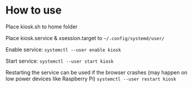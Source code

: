 # How to use

Place kiosk.sh to home folder

Place kiosk.service & xsession.target to `~/.config/systemd/user/`

Enable service:
`systemctl --user enable kiosk`

Start service:
`systemctl --user start kiosk`

Restarting the service can be used if the browser crashes (may happen on low power devices like Raspberry Pi)
`systemctl --user restart kiosk`
